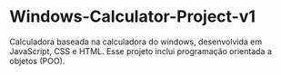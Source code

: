 # Windows-Calculator-Project-v1
Calculadora baseada na calculadora do windows, desenvolvida em JavaScript, CSS e HTML. Esse projeto inclui programação orientada a objetos (POO).
